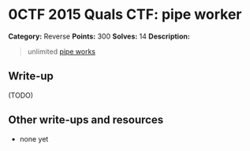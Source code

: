 # 0CTF 2015 Quals CTF: pipe worker

**Category:** Reverse
**Points:** 300
**Solves:** 14
**Description:** 

> unlimited [pipe works](pipe_worker)

## Write-up

(TODO)

## Other write-ups and resources

* none yet